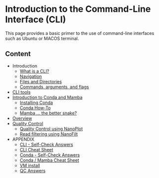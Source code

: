 # Introduction to the Command-Line Interface (CLI)

This page provides a basic primer to the use of command-line interfaces such as Ubuntu or MACOS terminal.

## Content
 * Introduction
   * [What is a CLI?](INTRO_1.md)
   * [Navigation](INTRO_2.md)
   * [Files and Directories](INTRO_3.md)
   * [Commands, arguments, and flags](INTRO_4.md)
 * [CLI tools](CTOOLS.md)
 * [Introduction to Conda and Mamba](CONDA_1.md)
   * [Installing Conda](CONDA_2.md)
   * [Conda How-To](CONDA_3.md)
   * [Mamba ... the better snake?](Conda_4.md)
 * [Overview](OV.md)
 * [Quality Control](QC.md)
   * [Quality Control using NanoPlot](QC_N.md)
   * [Read filtering using NanoFilt](QC_F.md)
 * APPENDIX
   * [CLI - Self-Check Answers](INTRO-ANS.md)
   * [CLI Cheat Sheet](CLI-CS.md)
   * [Conda - Self-Check Answers](CONDA-ANS.md)
   * [Conda / Mamba Cheat Sheet](CON-CS.md)
   * [VM install](VM.md)
   * [QC Answers](QC_ANS.md)

